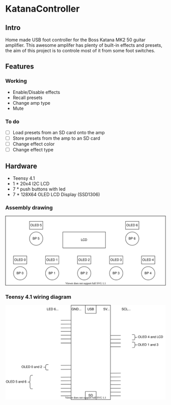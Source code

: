 # KatanaController

## Intro
Home made USB foot controller for the Boss Katana MK2 50 guitar amplifier. This awesome amplifer has plenty of built-in effects and presets, the aim of this project is to controle most of it from some foot switches.

## Features

### Working
- Enable/Disable effects
- Recall presets
- Change amp type
- Mute

### To do
- [ ] Load presets from an SD card onto the amp
- [ ] Store presets from the amp to an SD card
- [ ] Change effect color
- [ ] Change effect type

## Hardware
- Teensy 4.1
- 1 * 20x4 I2C LCD
- 7 * push buttons with led
- 7 * 128X64 OLED LCD Display (SSD1306)

### Assembly drawing

![Box drawing](box_drawing.svg)


### Teensy 4.1 wiring diagram

![Teensy 4.1 wiring diagram](teensy4.1_wiring.svg)
